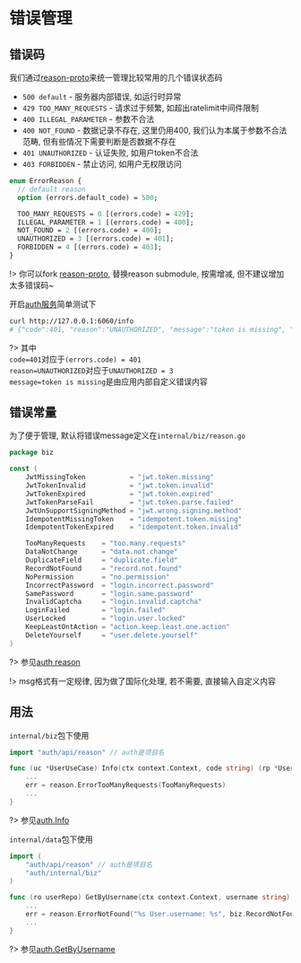 # 错误管理


## 错误码


我们通过[reason-proto]来统一管理比较常用的几个错误状态码

- `500 default` - 服务器内部错误, 如运行时异常
- `429 TOO_MANY_REQUESTS` - 请求过于频繁, 如超出ratelimit中间件限制
- `400 ILLEGAL_PARAMETER` - 参数不合法
- `400 NOT_FOUND` - 数据记录不存在, 这里仍用400, 我们认为本属于参数不合法范畴, 但有些情况下需要判断是否数据不存在
- `401 UNAUTHORIZED` - 认证失败, 如用户token不合法
- `403 FORBIDDEN` - 禁止访问, 如用户无权限访问


```protobuf
enum ErrorReason {
  // default reason
  option (errors.default_code) = 500;

  TOO_MANY_REQUESTS = 0 [(errors.code) = 429];
  ILLEGAL_PARAMETER = 1 [(errors.code) = 400];
  NOT_FOUND = 2 [(errors.code) = 400];
  UNAUTHORIZED = 3 [(errors.code) = 401];
  FORBIDDEN = 4 [(errors.code) = 403];
}
```

!> 你可以fork [reason-proto], 替换reason submodule, 按需增减, 但不建议增加太多错误码~


开启[auth服务](/started.0.init?id=auth%e6%9c%8d%e5%8a%a1)简单测试下

```bash
curl http://127.0.0.1:6060/info
# {"code":401, "reason":"UNAUTHORIZED", "message":"token is missing", "metadata":{}}
```

?> 其中  
`code=401`对应于`(errors.code) = 401`  
`reason=UNAUTHORIZED`对应于`UNAUTHORIZED = 3`  
`message=token is missing`是由应用内部自定义错误内容  


## 错误常量

为了便于管理, 默认将错误message定义在`internal/biz/reason.go`

```go
package biz

const (
	JwtMissingToken           = "jwt.token.missing"
	JwtTokenInvalid           = "jwt.token.invalid"
	JwtTokenExpired           = "jwt.token.expired"
	JwtTokenParseFail         = "jwt.token.parse.failed"
	JwtUnSupportSigningMethod = "jwt.wrong.signing.method"
	IdempotentMissingToken    = "idempotent.token.missing"
	IdempotentTokenExpired    = "idempotent.token.invalid"

	TooManyRequests    = "too.many.requests"
	DataNotChange      = "data.not.change"
	DuplicateField     = "duplicate.field"
	RecordNotFound     = "record.not.found"
	NoPermission       = "no.permission"
	IncorrectPassword  = "login.incorrect.password"
	SamePassword       = "login.same.password"
	InvalidCaptcha     = "login.invalid.captcha"
	LoginFailed        = "login.failed"
	UserLocked         = "login.user.locked"
	KeepLeastOntAction = "action.keep.least.one.action"
	DeleteYourself     = "user.delete.yourself"
)
```

?> 参见[auth reason](https://github.com/go-cinch/auth/blob/dev/internal/biz/reason.go#L1)

!> msg格式有一定规律, 因为做了国际化处理, 若不需要, 直接输入自定义内容


## 用法


`internal/biz`包下使用
```go
import "auth/api/reason" // auth是项目名

func (uc *UserUseCase) Info(ctx context.Context, code string) (rp *UserInfo, err error) {
	...
    err = reason.ErrorTooManyRequests(TooManyRequests)
	...
}
```

?> 参见[auth.Info](https://github.com/go-cinch/auth/blob/dev/internal/biz/user.go#L224)


`internal/data`包下使用
```go
import (
	"auth/api/reason" // auth是项目名
    "auth/internal/biz"
)

func (ro userRepo) GetByUsername(ctx context.Context, username string) (item *biz.User, err error) {
    ...
    err = reason.ErrorNotFound("%s User.username: %s", biz.RecordNotFound, username)
    ...
}
```

?> 参见[auth.GetByUsername](https://github.com/go-cinch/auth/blob/dev/internal/data/user.go#L56)


[reason-proto]: https://github.com/go-cinch/reason-proto

